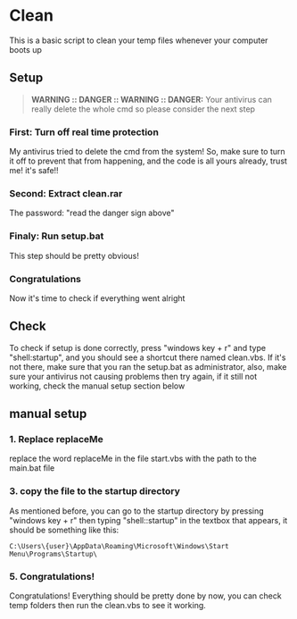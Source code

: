 # Clean

This is a basic script to clean your temp files whenever your computer boots up

## Setup

> **WARNING :: DANGER :: WARNING :: DANGER:** Your antivirus can really delete the whole cmd so please consider the next step

### First: Turn off real time protection

My antivirus tried to delete the cmd from the system! So, make sure to turn it off to prevent that from happening, and the code is all yours already, trust me! it's safe!!

### Second: Extract clean.rar

The password: "read the danger sign above"

### Finaly: Run setup.bat

This step should be pretty obvious!

### Congratulations

Now it's time to check if everything went alright

## Check

To check if setup is done correctly, press "windows key + r" and type "shell:startup", and you should see a shortcut there named clean.vbs. If it's not there, make sure that you ran the setup.bat as administrator, also, make sure your antivirus not causing problems then try again, if it still not working, check the manual setup section below

## manual setup

### 1. Replace replaceMe

replace the word replaceMe in the file start.vbs with the path to the main.bat file

### 3. copy the file to the startup directory

As mentioned before, you can go to the startup directory by pressing "windows key + r" then typing "shell::startup" in the textbox that appears, it should be something like this:

    C:\Users\{user}\AppData\Roaming\Microsoft\Windows\Start Menu\Programs\Startup\

### 5. Congratulations!

Congratulations! Everything should be pretty done by now, you can check temp folders then run the clean.vbs to see it working.
